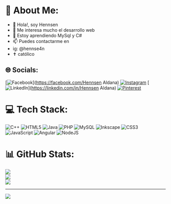 # 💫 About Me:
- 👋 Hola!, soy Hennsen
- 👀 Me interesa mucho el desarrollo web
- 🌱 Estoy aprendiendo MySql y C#
- 📫 Puedes contactarme en
- ig: @hennse4n
- ✝️ católico


## 🌐 Socials:
[![Facebook](https://img.shields.io/badge/Facebook-%231877F2.svg?logo=Facebook&logoColor=white)](https://facebook.com/Hennsen Aldana) [![Instagram](https://img.shields.io/badge/Instagram-%23E4405F.svg?logo=Instagram&logoColor=white)](https://instagram.com/hennse4n) [![LinkedIn](https://img.shields.io/badge/LinkedIn-%230077B5.svg?logo=linkedin&logoColor=white)](https://linkedin.com/in/Hennsen Aldana) [![Pinterest](https://img.shields.io/badge/Pinterest-%23E60023.svg?logo=Pinterest&logoColor=white)](https://pinterest.com/Hennse4n) 

# 💻 Tech Stack:
![C++](https://img.shields.io/badge/c++-%2300599C.svg?style=for-the-badge&logo=c%2B%2B&logoColor=white) ![HTML5](https://img.shields.io/badge/html5-%23E34F26.svg?style=for-the-badge&logo=html5&logoColor=white) ![Java](https://img.shields.io/badge/java-%23ED8B00.svg?style=for-the-badge&logo=openjdk&logoColor=white) ![PHP](https://img.shields.io/badge/php-%23777BB4.svg?style=for-the-badge&logo=php&logoColor=white) ![MySQL](https://img.shields.io/badge/mysql-4479A1.svg?style=for-the-badge&logo=mysql&logoColor=white) ![Inkscape](https://img.shields.io/badge/Inkscape-e0e0e0?style=for-the-badge&logo=inkscape&logoColor=080A13) ![CSS3](https://img.shields.io/badge/css3-%231572B6.svg?style=for-the-badge&logo=css3&logoColor=white) ![JavaScript](https://img.shields.io/badge/javascript-%23323330.svg?style=for-the-badge&logo=javascript&logoColor=%23F7DF1E) ![Angular](https://img.shields.io/badge/angular-%23DD0031.svg?style=for-the-badge&logo=angular&logoColor=white) ![NodeJS](https://img.shields.io/badge/node.js-6DA55F?style=for-the-badge&logo=node.js&logoColor=white)
# 📊 GitHub Stats:
![](https://github-readme-stats.vercel.app/api?username=Hennse4n&theme=dark&hide_border=false&include_all_commits=false&count_private=false)<br/>
![](https://github-readme-streak-stats.herokuapp.com/?user=Hennse4n&theme=dark&hide_border=false)<br/>
![](https://github-readme-stats.vercel.app/api/top-langs/?username=Hennse4n&theme=dark&hide_border=false&include_all_commits=false&count_private=false&layout=compact)

---
[![](https://visitcount.itsvg.in/api?id=Hennse4n&icon=0&color=0)](https://visitcount.itsvg.in)

<!-- Proudly created with GPRM ( https://gprm.itsvg.in ) -->

<!---
Hennse4n/Hennse4n is a ✨ special ✨ repository because its `README.md` (this file) appears on your GitHub profile.
You can click the Preview link to take a look at your changes.
--->
